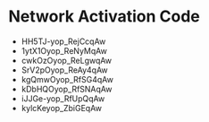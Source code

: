 # Network Activation Code
* HH5TJ-yop_RejCcqAw
* 1ytX1Oyop_ReNyMqAw
* cwkOzOyop_ReLgwqAw
* SrV2pOyop_ReAy4qAw
* kgQmwOyop_RfSG4qAw
* kDbHQOyop_RfSNAqAw
* iJJGe-yop_RfUpQqAw
* kylcKeyop_ZbiGEqAw